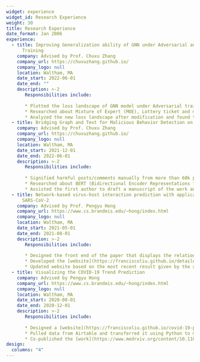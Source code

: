 ```yaml
---
widget: experience
widget_id: Research Experience
weight: 30
title: Research Experience
date_format: Jan 2006
experience:
  - title: Improving Generalization ability of GNN under Adversarial and Fairness
      Training
    company: Advised by Prof. Chuxu Zhang
    company_url: https://chuxuzhang.github.io/
    company_logo: null
    location: Waltham, MA
    date_start: 2022-06-01
    date_end: ""
    description: >-2
       Responsibilities include:
       
       * Plotted the loss landscape of GNN model under Adversarial training and Fairness data to compare the difference with regular GNN model. 
       * Researched about Mixture of Expert (MOE), Lottery ticket and model sparsity. Later, attempted to improve the generalization ability of GNN model under                   Adversarial training and Fairness data setup.
       * Analyzed the new loss landscape after modification and found the possible reason of such transformation. 
  - title: Bridging Graph and Text for Malicious Behavior Detection on Social Media
    company: Advised by Prof. Chuxu Zhang
    company_url: https://chuxuzhang.github.io/
    company_logo: null
    location: Waltham, MA
    date_start: 2021-12-01
    date_end: 2022-06-01
    description: >-2
       Responsibilities include:
       
       * Signified harmful posts/comments manually from more than 60k posts on Twitter to be served as training samples in the fine-tuning process of the model.
       * Researched about BERT (Bidirectional Encoder Representations from Transformers) and helped rebuild the baseline for the project; later fine-tuned the model           to reach its best performance.
       * Assisted the first author to draft a manuscript of the work and submitted to ICDM conference. 
  - title: Network-based virus-host interaction prediction with application to
      SARS-CoV-2
    company: Advised by Prof. Pengyu Hong
    company_url: https://www.cs.brandeis.edu/~hong/index.html
    company_logo: null
    location: Waltham, MA
    date_start: 2021-05-01
    date_end: 2021-08-01
    description: >-2
       Responsibilities include:
       
       * Designed the front end of the paper that displays the relationship between the protein groups of different types of coronavirus with different hosts.                   Further, by taking advantage of machine learning, the paper presented a prediction of other connections between those two protein groups.
       * Developed the [website](https://franciscoliu.github.io/detailed-virus-host.github.io/) through HTML, CSS, AJAX, Java, JQuery, etc. Imported the previous work           data of the paper from [github](https://github.com/hangyu98/IMSP). (Simple version of the [website](https://franciscoliu.github.io/francisco.github.io-virus-host/))
       * Updated website based on the most recent result given by the algorithm. 
  - title: Visualizing the COVID-19 Trend Prediction
    company: Advised by Pengyu Hong
    company_url: https://www.cs.brandeis.edu/~hong/index.html
    company_logo: null
    location: Waltham, MA
    date_start: 2020-08-01
    date_end: 2020-12-01
    description: >-2
       Responsibilities include:
       
       * Designed a [website](https://franciscoliu.github.io/covid-19-prediction.github.io/) to hold data of a machine learning algorithm that predicted the                     COVID-19 trend based on the ground truth using Javascript, HTML, CSS, AJAX, Python. 
       * Pulled data from Airtable and transferred it using Python to make it compatible with the website. Later combined with front end to be user friendly.
       * Co-published the [work](https://www.medrxiv.org/content/10.1101/2021.01.04.21249218v1.full) to medRxiv. 
design:
  columns: "4"
---
```

